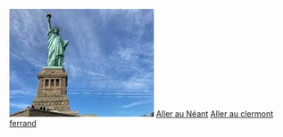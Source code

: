 ![](./NYC.jpg)
[Aller au Néant](https://github.com/WildGhost21/AR1/blob/main/Neant.md)
[Aller au clermont ferrand](https://github.com/WildGhost21/AR1/blob/main/Clermont_Ferrand.md)